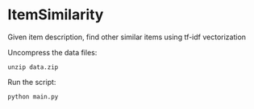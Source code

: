 # ItemSimilarity
Given item description, find other similar items using tf-idf vectorization

Uncompress the data files:
```
unzip data.zip
```
Run the script:
```
python main.py
```

